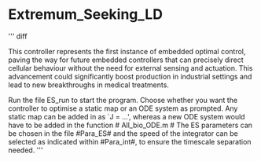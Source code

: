 # Extremum_Seeking_LD
''' diff

This controller represents the first instance of embedded optimal control, paving the way for future embedded controllers that can precisely direct cellular behaviour without the need for external sensing and actuation. This advancement could significantly boost production in industrial settings and lead to new breakthroughs in medical treatments.


Run the file ES_run to start the program. Choose whether you want the controller to optimise a static map or an ODE system as prompted. Any static map can be added in as `J = ...', whereas a new ODE system would have to be added in the function # All_bio_ODE.m # The ES parameters can be chosen in the file #Para_ES# and the speed of the integrator can be selected as indicated within #Para_int#, to ensure the timescale separation needed.
'''
